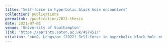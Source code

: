```yaml
---
title: "Self-force in hyperbolic black hole encounters"
collection: publications
permalink: /publication/2022-thesis
date: 2021-07-01
venue: 'University of Southampton'
link: 'https://eprints.soton.ac.uk/457451/'
citation: '<b>O. Long</b> (2022) Self-force in hyperbolic black hole encounters. <em>University of Southampton</em>, </em>Doctoral Thesis<em>, 139pp.'
---
```

